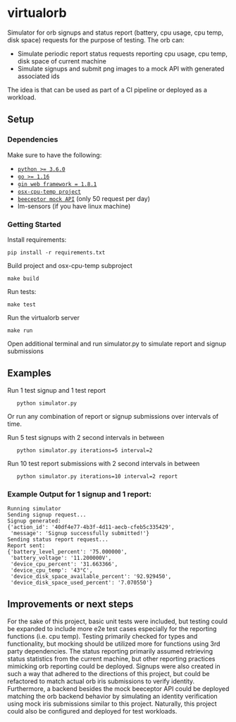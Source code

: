 # virtualorb

Simulator for orb signups and status report (battery, cpu usage, cpu temp, disk space) requests for the purpose of testing. 
The orb can: 
- Simulate periodic report status requests reporting cpu usage, cpu temp, disk space of current machine 
- Simulate signups and submit png images to a mock API with generated associated ids

The idea is that can be used as part of a CI pipeline or deployed as a workload.

## Setup

### Dependencies
Make sure to have the following:
- [`python >= 3.6.0`](https://www.python.org/downloads/)
- [`go >= 1.16`](https://go.dev/doc/install)
- [`gin web framework = 1.8.1`](https://github.com/gin-gonic/gin#installation)
- [`osx-cpu-temp project`](https://github.com/lavoiesl/osx-cpu-temp)
- [`beeceptor mock API`](https://virtualorb-mock-backend-2.free.beeceptor.com) (only 50 request per day)
- lm-sensors (if you have linux machine)

### Getting Started
Install requirements:
```
pip install -r requirements.txt
```

Build project and osx-cpu-temp subproject
```
make build
```
Run tests:
```
make test
```
Run the virtualorb server
```
make run
```
Open additional terminal and run simulator.py to simulate report and signup submissions

## Examples
Run 1 test signup and 1 test report
```
   python simulator.py 
```
Or run any combination of report or signup submissions over intervals of time. 

Run 5 test signups with 2 second intervals in between
```
   python simulator.py iterations=5 interval=2
```
Run 10 test report submissions with 2 second intervals in between
```
   python simulator.py iterations=10 interval=2 report
```

### Example Output for 1 signup and 1 report:
```
Running simulator
Sending signup request...
Signup generated:
{'action_id': '40df4e77-4b3f-4d11-aecb-cfeb5c335429',
 'message': 'Signup successfully submitted!'}
Sending status report request...
Report sent:
{'battery_level_percent': '75.000000',
 'battery_voltage': '11.200000V',
 'device_cpu_percent': '31.663366',
 'device_cpu_temp': '43°C',
 'device_disk_space_available_percent': '92.929450',
 'device_disk_space_used_percent': '7.070550'}
```

## Improvements or next steps
For the sake of this project, basic unit tests were included, but testing could be expanded to include more e2e test cases especially for the reporting functions (i.e. cpu temp). Testing primarily checked for types and functionality, but mocking should be utilized more for functions using 3rd party dependencies. The status reporting primarily assumed retrieving status statistics from the current machine, but other reporting practices mimicking orb reporting could be deployed. Signups were also created in such a way that adhered to the directions of this project, but could be refactored to match actual orb iris submissions to verify identity. Furthermore, a backend besides the mock beeceptor API could be deployed matching the orb backend behavior by simulating an identity verification using mock iris submissions similar to this project. Naturally, this project could also be configured and deployed for test workloads.